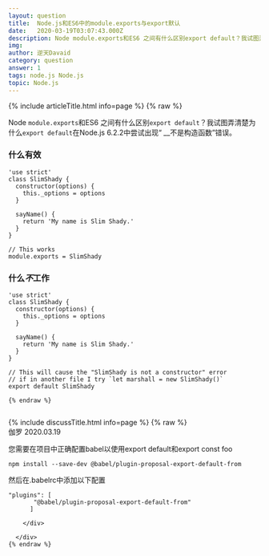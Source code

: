 ```yaml
---
layout: question
title:  Node.js和ES6中的module.exports与export默认
date:   2020-03-19T03:07:43.000Z
description: Node module.exports和ES6 之间有什么区别export default？我试图弄清楚为什么export default在Node.js...
img: 
author: 逆天Davaid
category: question
answer: 1
tags: node.js Node.js
topic: Node.js
---
```

<div class="article-root">
  <div class="article">
    {% include articleTitle.html info=page %}
    {% raw %}
    <div class="article-content"><p><font style="vertical-align: inherit;"><font style="vertical-align: inherit;">Node </font></font><code>module.exports</code><font style="vertical-align: inherit;"><font style="vertical-align: inherit;">和ES6 </font><font style="vertical-align: inherit;">之间有什么区别</font></font><code>export default</code><font style="vertical-align: inherit;"><font style="vertical-align: inherit;">？</font><font style="vertical-align: inherit;">我试图弄清楚为什么</font></font><code>export default</code><font style="vertical-align: inherit;"><font style="vertical-align: inherit;">在Node.js 6.2.2中</font><font style="vertical-align: inherit;">尝试出现“ __不是构造函数”错误</font><font style="vertical-align: inherit;">。</font></font></p>

<h3><font style="vertical-align: inherit;"><font style="vertical-align: inherit;">什么有效</font></font></h3>

<pre><code>'use strict'<font></font>
class SlimShady {<font></font>
  constructor(options) {<font></font>
    this._options = options<font></font>
  }<font></font>
<font></font>
  sayName() {<font></font>
    return 'My name is Slim Shady.'<font></font>
  }<font></font>
}<font></font>
<font></font>
// This works<font></font>
module.exports = SlimShady<font></font>
</code></pre>

<h3><font style="vertical-align: inherit;"><font style="vertical-align: inherit;">什么</font></font><em><font style="vertical-align: inherit;"><font style="vertical-align: inherit;">不</font></font></em><font style="vertical-align: inherit;"><font style="vertical-align: inherit;">工作</font></font></h3>

<pre><code>'use strict'<font></font>
class SlimShady {<font></font>
  constructor(options) {<font></font>
    this._options = options<font></font>
  }<font></font>
<font></font>
  sayName() {<font></font>
    return 'My name is Slim Shady.'<font></font>
  }<font></font>
}<font></font>
<font></font>
// This will cause the "SlimShady is not a constructor" error<font></font>
// if in another file I try `let marshall = new SlimShady()`<font></font>
export default SlimShady<font></font>
</code></pre></div>
    {% endraw %}
  </div>
  <p style="height: 0;width:0;overflow: hidden;"> 第2283篇《Node.js和ES6中的module.exports与export默认》来自Winter(https://github.com/aiyld/aiyld.github.io)的站点</p>
  <div class="discuss-wrapper">
    {% include discussTitle.html info=page %}
    {% raw %}
    <div class="discuss-item">
        <div class="discuss-parent">
          <div class="discuss-meta">
            <span class="discuss-user">伽罗</span>
            <span class="discuss-time">2020.03.19</span>
          </div>
          <div class="discuss-comment"><p><font style="vertical-align: inherit;"><font style="vertical-align: inherit;">您需要在项目中正确配置babel以使用export default和export const foo </font></font></p>

<pre><code>npm install --save-dev @babel/plugin-proposal-export-default-from
</code></pre>

<p><font style="vertical-align: inherit;"><font style="vertical-align: inherit;">然后在.babelrc中添加以下配置</font></font></p>

<pre><code>"plugins": [ <font></font>
       "@babel/plugin-proposal-export-default-from"<font></font>
      ]<font></font>
</code></pre></div>
        </div>
        
      </div>
    {% endraw %}
  </div>
<div>
